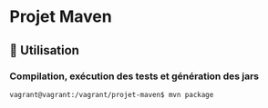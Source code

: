 # Projet Maven

## :rocket: Utilisation

### Compilation, exécution des tests et génération des jars

    vagrant@vagrant:/vagrant/projet-maven$ mvn package

